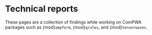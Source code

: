 # Technical reports

These pages are a collection of findings while working on ComPWA packages such
as {mod}`ampform`, {mod}`qrules`, and {mod}`tensorwaves`.
